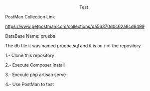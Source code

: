 <p align="center">Test</p>
<p >PostMan Collection Link</p>

https://www.getpostman.com/collections/da56370d0c62a8cd6499

<p >DataBase Name: prueba</p>
The db file it was named prueba.sql and it is on / of the repository

<p >1.- Clone this repository</p>
<p >2.- Execute Composer Install</p>
<p >3.- Execute php artisan serve</p>
<p >4.- Use PostMan to test</p>



